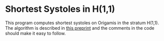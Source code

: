 # Shortest Systoles in H(1,1)

This program computes shortest systoles on Origamis in the stratum H(1,1). The
algorithm is described in [this preprint](https://arxiv.org/abs/1809.10327v2)
  and the comments in the code should make it easy to follow.
